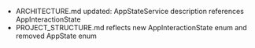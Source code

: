 - ARCHITECTURE.md updated: AppStateService description references AppInteractionState
- PROJECT_STRUCTURE.md reflects new AppInteractionState enum and removed AppState enum
